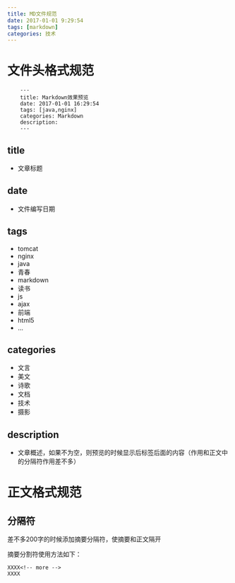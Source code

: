 ```yaml
---
title: MD文件规范
date: 2017-01-01 9:29:54
tags: [markdown]
categories: 技术
---
```

# 文件头格式规范
``` stylus
    ---
    title: Markdown效果预览
    date: 2017-01-01 16:29:54
    tags: [java,nginx]
    categories: Markdown
    description:
    ---
```
## title
 - 文章标题

## date
 - 文件编写日期

## tags
 - tomcat
 - nginx
 - java
 - 青春
 - markdown
 - 读书
 - js<!--more-->
 - ajax
 - 前端
 - html5
 - ...

## categories
 - 文言
 - 美文
 - 诗歌
 - 文档
 - 技术
 - 摄影

## description
 - 文章概述，如果不为空，则预览的时候显示后标签后面的内容（作用和正文中的分隔符作用差不多）

# 正文格式规范
## 分隔符
差不多200字的时候添加摘要分隔符，使摘要和正文隔开

摘要分割符使用方法如下：
``` stylus
XXXX<!-- more -->
XXXX
```
